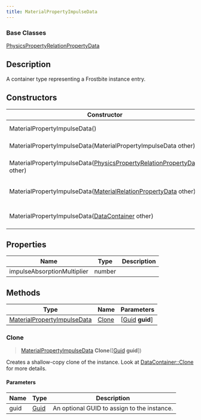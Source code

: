 ```yaml
---
title: MaterialPropertyImpulseData
---
```

### Base Classes

[PhysicsPropertyRelationPropertyData](/vext/ref/fb/physicspropertyrelationpropertydata/)

## Description

A container type representing a Frostbite instance entry.

## Constructors

| Constructor                                                                                                   | Description                                                                                                                                                          |
| ------------------------------------------------------------------------------------------------------------- | -------------------------------------------------------------------------------------------------------------------------------------------------------------------- |
| MaterialPropertyImpulseData()                                                                                 | Create a new instance of this container type.                                                                                                                        |
| MaterialPropertyImpulseData(MaterialPropertyImpulseData other)                                                | Create a reference copy of an instance of the same type.                                                                                                             |
| MaterialPropertyImpulseData([PhysicsPropertyRelationPropertyData](/vext/ref/fb/physicspropertyrelationpropertydata/) other) | Upcast an instance of type [PhysicsPropertyRelationPropertyData](/vext/ref/fb/physicspropertyrelationpropertydata/) to [MaterialPropertyImpulseData](/vext/ref/fb/materialpropertyimpulsedata/). |
| MaterialPropertyImpulseData([MaterialRelationPropertyData](/vext/ref/fb/materialrelationpropertydata/) other)               | Upcast an instance of type [MaterialRelationPropertyData](/vext/ref/fb/materialrelationpropertydata/) to [MaterialPropertyImpulseData](/vext/ref/fb/materialpropertyimpulsedata/).               |
| MaterialPropertyImpulseData([DataContainer](/vext/ref/shared/class/datacontainer) other)                        | Upcast an instance of type [DataContainer](/vext/ref/shared/class/datacontainer) to [MaterialPropertyImpulseData](/vext/ref/fb/materialpropertyimpulsedata/).                        |

## Properties

| Name                        | Type   | Description |
| --------------------------- | ------ | ----------- |
| impulseAbsorptionMultiplier | number |             |

## Methods

| Type                                                       | Name            | Parameters                                     |
| ---------------------------------------------------------- | --------------- | ---------------------------------------------- |
| [MaterialPropertyImpulseData](/vext/ref/fb/materialpropertyimpulsedata/) | [Clone](#clone) | \[[Guid](/vext/ref/shared/class/guid) **guid**\] |

### Clone

> [MaterialPropertyImpulseData](/vext/ref/fb/materialpropertyimpulsedata/) **Clone**(\[[Guid](/vext/ref/shared/class/guid) **guid**\])

Creates a shallow-copy clone of the instance. Look at [DataContainer::Clone](/vext/ref/shared/class/datacontainer#clone) for more details.

#### Parameters

| Name | Type         | Description                                 |
| ---- | ------------ | ------------------------------------------- |
| guid | [Guid](/vext/ref/shared/class/guid/) | An optional GUID to assign to the instance. |
